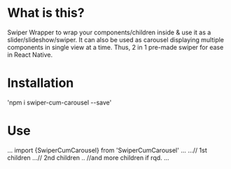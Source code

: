# What is this?

Swiper Wrapper to wrap your components/children inside & use it as a slider/slideshow/swiper. It can also be used as carousel displaying multiple components in single view at a time. Thus, 2 in 1 pre-made swiper for ease in React Native.

# Installation

'npm i swiper-cum-carousel --save'

# Use
...
import {SwiperCumCarousel} from 'SwiperCumCarousel'
...
<SwiperCumCarousel>
 ...// 1st children 
 ...// 2nd children
 .. //and more children if rqd.
</SwiperCumCarousel>
...